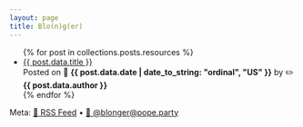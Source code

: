 ```yaml
---
layout: page
title: Blo(n)g(er)
---
```


<ul>
  {% for post in collections.posts.resources %}
    <li>
      <a href="{{ post.relative_url }}">{{ post.data.title }}</a><br />Posted on 📆 <b>{{ post.data.date | date_to_string: "ordinal", "US" }}</b> by ✏️ <b>{{ post.data.author }}</b>
    </li>
  {% endfor %}
</ul>

Meta: <a href="{{ '/feed.xml' | relative_url }}">📰 RSS Feed</a> &bull; <a href="https://pope.party/@blonger">📣 @blonger@pope.party</a>